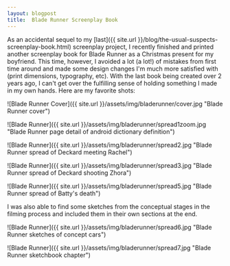 ```yaml
---
layout: blogpost
title:  Blade Runner Screenplay Book
---
```


As an accidental sequel to my [last]({{ site.url }}/blog/the-usual-suspects-screenplay-book.html) screenplay project, I recently finished and printed another screenplay book for Blade Runner as a Christmas present for my boyfriend. This time, however, I avoided a lot (a lot!) of mistakes from first time around and made some design changes I'm much more satisfied with (print dimensions, typography, etc). With the last book being created over 2 years ago, I can't get over the fulfilling sense of holding something I made in my own hands. Here are my favorite shots:

![Blade Runner Cover]({{ site.url }}/assets/img/bladerunner/cover.jpg "Blade Runner cover")

![Blade Runner]({{ site.url }}/assets/img/bladerunner/spread1zoom.jpg "Blade Runner page detail of android dictionary definition")

![Blade Runner]({{ site.url }}/assets/img/bladerunner/spread2.jpg "Blade Runner spread of Deckard meeting Rachel")

![Blade Runner]({{ site.url }}/assets/img/bladerunner/spread3.jpg "Blade Runner spread of Deckard shooting Zhora")

![Blade Runner]({{ site.url }}/assets/img/bladerunner/spread5.jpg "Blade Runner spread of Batty's death")

I was also able to find some sketches from the conceptual stages in the filming process and included them in their own sections at the end.

![Blade Runner]({{ site.url }}/assets/img/bladerunner/spread6.jpg "Blade Runner sketches of concept cars")

![Blade Runner]({{ site.url }}/assets/img/bladerunner/spread7.jpg "Blade Runner sketchbook chapter")
